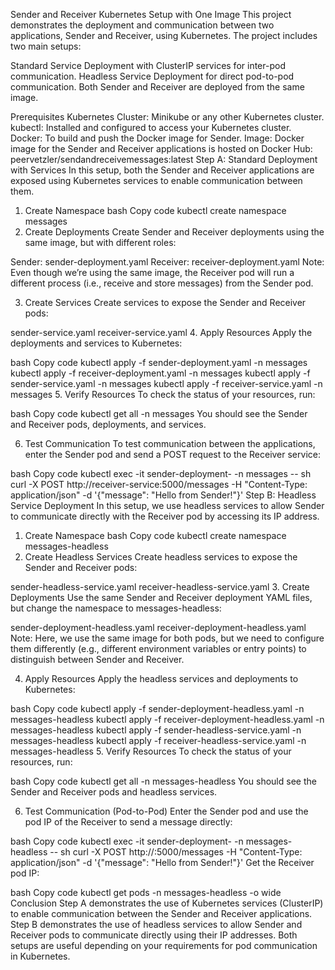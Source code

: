 Sender and Receiver Kubernetes Setup with One Image
This project demonstrates the deployment and communication between two applications, Sender and Receiver, using Kubernetes. The project includes two main setups:

Standard Service Deployment with ClusterIP services for inter-pod communication.
Headless Service Deployment for direct pod-to-pod communication.
Both Sender and Receiver are deployed from the same image.

Prerequisites
Kubernetes Cluster: Minikube or any other Kubernetes cluster.
kubectl: Installed and configured to access your Kubernetes cluster.
Docker: To build and push the Docker image for Sender.
Image: Docker image for the Sender and Receiver applications is hosted on Docker Hub:
peervetzler/sendandreceivemessages:latest
Step A: Standard Deployment with Services
In this setup, both the Sender and Receiver applications are exposed using Kubernetes services to enable communication between them.

1. Create Namespace
bash
Copy code
kubectl create namespace messages
2. Create Deployments
Create Sender and Receiver deployments using the same image, but with different roles:

Sender: sender-deployment.yaml
Receiver: receiver-deployment.yaml
Note: Even though we’re using the same image, the Receiver pod will run a different process (i.e., receive and store messages) from the Sender pod.

3. Create Services
Create services to expose the Sender and Receiver pods:

sender-service.yaml
receiver-service.yaml
4. Apply Resources
Apply the deployments and services to Kubernetes:

bash
Copy code
kubectl apply -f sender-deployment.yaml -n messages
kubectl apply -f receiver-deployment.yaml -n messages
kubectl apply -f sender-service.yaml -n messages
kubectl apply -f receiver-service.yaml -n messages
5. Verify Resources
To check the status of your resources, run:

bash
Copy code
kubectl get all -n messages
You should see the Sender and Receiver pods, deployments, and services.

6. Test Communication
To test communication between the applications, enter the Sender pod and send a POST request to the Receiver service:

bash
Copy code
kubectl exec -it sender-deployment-<pod-name> -n messages -- sh
curl -X POST http://receiver-service:5000/messages -H "Content-Type: application/json" -d '{"message": "Hello from Sender!"}'
Step B: Headless Service Deployment
In this setup, we use headless services to allow Sender to communicate directly with the Receiver pod by accessing its IP address.

1. Create Namespace
bash
Copy code
kubectl create namespace messages-headless
2. Create Headless Services
Create headless services to expose the Sender and Receiver pods:

sender-headless-service.yaml
receiver-headless-service.yaml
3. Create Deployments
Use the same Sender and Receiver deployment YAML files, but change the namespace to messages-headless:

sender-deployment-headless.yaml
receiver-deployment-headless.yaml
Note: Here, we use the same image for both pods, but we need to configure them differently (e.g., different environment variables or entry points) to distinguish between Sender and Receiver.

4. Apply Resources
Apply the headless services and deployments to Kubernetes:

bash
Copy code
kubectl apply -f sender-deployment-headless.yaml -n messages-headless
kubectl apply -f receiver-deployment-headless.yaml -n messages-headless
kubectl apply -f sender-headless-service.yaml -n messages-headless
kubectl apply -f receiver-headless-service.yaml -n messages-headless
5. Verify Resources
To check the status of your resources, run:

bash
Copy code
kubectl get all -n messages-headless
You should see the Sender and Receiver pods and headless services.

6. Test Communication (Pod-to-Pod)
Enter the Sender pod and use the pod IP of the Receiver to send a message directly:

bash
Copy code
kubectl exec -it sender-deployment-<pod-name> -n messages-headless -- sh
curl -X POST http://<receiver-pod-ip>:5000/messages -H "Content-Type: application/json" -d '{"message": "Hello from Sender!"}'
Get the Receiver pod IP:

bash
Copy code
kubectl get pods -n messages-headless -o wide
Conclusion
Step A demonstrates the use of Kubernetes services (ClusterIP) to enable communication between the Sender and Receiver applications.
Step B demonstrates the use of headless services to allow Sender and Receiver pods to communicate directly using their IP addresses.
Both setups are useful depending on your requirements for pod communication in Kubernetes.


